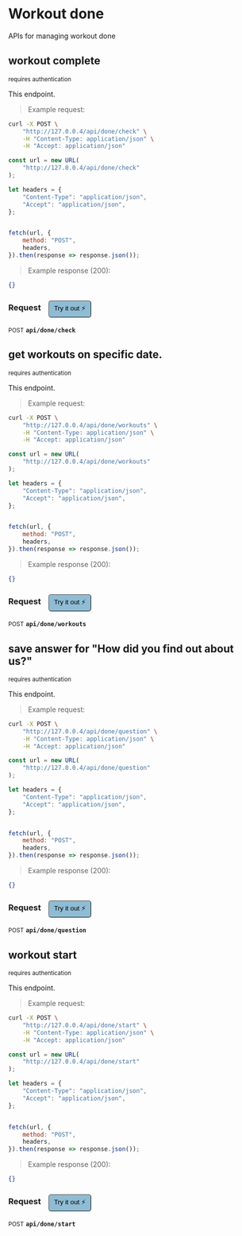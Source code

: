 # Workout done

APIs for managing  workout done

## workout complete

<small class="badge badge-darkred">requires authentication</small>

This endpoint.

> Example request:

```bash
curl -X POST \
    "http://127.0.0.4/api/done/check" \
    -H "Content-Type: application/json" \
    -H "Accept: application/json"
```

```javascript
const url = new URL(
    "http://127.0.0.4/api/done/check"
);

let headers = {
    "Content-Type": "application/json",
    "Accept": "application/json",
};


fetch(url, {
    method: "POST",
    headers,
}).then(response => response.json());
```


> Example response (200):

```json
{}
```
<div id="execution-results-POSTapi-done-check" hidden>
    <blockquote>Received response<span id="execution-response-status-POSTapi-done-check"></span>:</blockquote>
    <pre class="json"><code id="execution-response-content-POSTapi-done-check"></code></pre>
</div>
<div id="execution-error-POSTapi-done-check" hidden>
    <blockquote>Request failed with error:</blockquote>
    <pre><code id="execution-error-message-POSTapi-done-check"></code></pre>
</div>
<form id="form-POSTapi-done-check" data-method="POST" data-path="api/done/check" data-authed="1" data-hasfiles="0" data-headers='{"Content-Type":"application\/json","Accept":"application\/json"}' onsubmit="event.preventDefault(); executeTryOut('POSTapi-done-check', this);">
<h3>
    Request&nbsp;&nbsp;&nbsp;
        <button type="button" style="background-color: #8fbcd4; padding: 5px 10px; border-radius: 5px; border-width: thin;" id="btn-tryout-POSTapi-done-check" onclick="tryItOut('POSTapi-done-check');">Try it out ⚡</button>
    <button type="button" style="background-color: #c97a7e; padding: 5px 10px; border-radius: 5px; border-width: thin;" id="btn-canceltryout-POSTapi-done-check" onclick="cancelTryOut('POSTapi-done-check');" hidden>Cancel</button>&nbsp;&nbsp;
    <button type="submit" style="background-color: #6ac174; padding: 5px 10px; border-radius: 5px; border-width: thin;" id="btn-executetryout-POSTapi-done-check" hidden>Send Request 💥</button>
    </h3>
<p>
<small class="badge badge-black">POST</small>
 <b><code>api/done/check</code></b>
</p>
<p>
<label id="auth-POSTapi-done-check" hidden>Authorization header: <b><code>Bearer </code></b><input type="text" name="Authorization" data-prefix="Bearer " data-endpoint="POSTapi-done-check" data-component="header"></label>
</p>
</form>


## get workouts on specific date.

<small class="badge badge-darkred">requires authentication</small>

This endpoint.

> Example request:

```bash
curl -X POST \
    "http://127.0.0.4/api/done/workouts" \
    -H "Content-Type: application/json" \
    -H "Accept: application/json"
```

```javascript
const url = new URL(
    "http://127.0.0.4/api/done/workouts"
);

let headers = {
    "Content-Type": "application/json",
    "Accept": "application/json",
};


fetch(url, {
    method: "POST",
    headers,
}).then(response => response.json());
```


> Example response (200):

```json
{}
```
<div id="execution-results-POSTapi-done-workouts" hidden>
    <blockquote>Received response<span id="execution-response-status-POSTapi-done-workouts"></span>:</blockquote>
    <pre class="json"><code id="execution-response-content-POSTapi-done-workouts"></code></pre>
</div>
<div id="execution-error-POSTapi-done-workouts" hidden>
    <blockquote>Request failed with error:</blockquote>
    <pre><code id="execution-error-message-POSTapi-done-workouts"></code></pre>
</div>
<form id="form-POSTapi-done-workouts" data-method="POST" data-path="api/done/workouts" data-authed="1" data-hasfiles="0" data-headers='{"Content-Type":"application\/json","Accept":"application\/json"}' onsubmit="event.preventDefault(); executeTryOut('POSTapi-done-workouts', this);">
<h3>
    Request&nbsp;&nbsp;&nbsp;
        <button type="button" style="background-color: #8fbcd4; padding: 5px 10px; border-radius: 5px; border-width: thin;" id="btn-tryout-POSTapi-done-workouts" onclick="tryItOut('POSTapi-done-workouts');">Try it out ⚡</button>
    <button type="button" style="background-color: #c97a7e; padding: 5px 10px; border-radius: 5px; border-width: thin;" id="btn-canceltryout-POSTapi-done-workouts" onclick="cancelTryOut('POSTapi-done-workouts');" hidden>Cancel</button>&nbsp;&nbsp;
    <button type="submit" style="background-color: #6ac174; padding: 5px 10px; border-radius: 5px; border-width: thin;" id="btn-executetryout-POSTapi-done-workouts" hidden>Send Request 💥</button>
    </h3>
<p>
<small class="badge badge-black">POST</small>
 <b><code>api/done/workouts</code></b>
</p>
<p>
<label id="auth-POSTapi-done-workouts" hidden>Authorization header: <b><code>Bearer </code></b><input type="text" name="Authorization" data-prefix="Bearer " data-endpoint="POSTapi-done-workouts" data-component="header"></label>
</p>
</form>


## save answer for &quot;How did you find out about us?&quot;

<small class="badge badge-darkred">requires authentication</small>

This endpoint.

> Example request:

```bash
curl -X POST \
    "http://127.0.0.4/api/done/question" \
    -H "Content-Type: application/json" \
    -H "Accept: application/json"
```

```javascript
const url = new URL(
    "http://127.0.0.4/api/done/question"
);

let headers = {
    "Content-Type": "application/json",
    "Accept": "application/json",
};


fetch(url, {
    method: "POST",
    headers,
}).then(response => response.json());
```


> Example response (200):

```json
{}
```
<div id="execution-results-POSTapi-done-question" hidden>
    <blockquote>Received response<span id="execution-response-status-POSTapi-done-question"></span>:</blockquote>
    <pre class="json"><code id="execution-response-content-POSTapi-done-question"></code></pre>
</div>
<div id="execution-error-POSTapi-done-question" hidden>
    <blockquote>Request failed with error:</blockquote>
    <pre><code id="execution-error-message-POSTapi-done-question"></code></pre>
</div>
<form id="form-POSTapi-done-question" data-method="POST" data-path="api/done/question" data-authed="1" data-hasfiles="0" data-headers='{"Content-Type":"application\/json","Accept":"application\/json"}' onsubmit="event.preventDefault(); executeTryOut('POSTapi-done-question', this);">
<h3>
    Request&nbsp;&nbsp;&nbsp;
        <button type="button" style="background-color: #8fbcd4; padding: 5px 10px; border-radius: 5px; border-width: thin;" id="btn-tryout-POSTapi-done-question" onclick="tryItOut('POSTapi-done-question');">Try it out ⚡</button>
    <button type="button" style="background-color: #c97a7e; padding: 5px 10px; border-radius: 5px; border-width: thin;" id="btn-canceltryout-POSTapi-done-question" onclick="cancelTryOut('POSTapi-done-question');" hidden>Cancel</button>&nbsp;&nbsp;
    <button type="submit" style="background-color: #6ac174; padding: 5px 10px; border-radius: 5px; border-width: thin;" id="btn-executetryout-POSTapi-done-question" hidden>Send Request 💥</button>
    </h3>
<p>
<small class="badge badge-black">POST</small>
 <b><code>api/done/question</code></b>
</p>
<p>
<label id="auth-POSTapi-done-question" hidden>Authorization header: <b><code>Bearer </code></b><input type="text" name="Authorization" data-prefix="Bearer " data-endpoint="POSTapi-done-question" data-component="header"></label>
</p>
</form>


## workout start

<small class="badge badge-darkred">requires authentication</small>

This endpoint.

> Example request:

```bash
curl -X POST \
    "http://127.0.0.4/api/done/start" \
    -H "Content-Type: application/json" \
    -H "Accept: application/json"
```

```javascript
const url = new URL(
    "http://127.0.0.4/api/done/start"
);

let headers = {
    "Content-Type": "application/json",
    "Accept": "application/json",
};


fetch(url, {
    method: "POST",
    headers,
}).then(response => response.json());
```


> Example response (200):

```json
{}
```
<div id="execution-results-POSTapi-done-start" hidden>
    <blockquote>Received response<span id="execution-response-status-POSTapi-done-start"></span>:</blockquote>
    <pre class="json"><code id="execution-response-content-POSTapi-done-start"></code></pre>
</div>
<div id="execution-error-POSTapi-done-start" hidden>
    <blockquote>Request failed with error:</blockquote>
    <pre><code id="execution-error-message-POSTapi-done-start"></code></pre>
</div>
<form id="form-POSTapi-done-start" data-method="POST" data-path="api/done/start" data-authed="1" data-hasfiles="0" data-headers='{"Content-Type":"application\/json","Accept":"application\/json"}' onsubmit="event.preventDefault(); executeTryOut('POSTapi-done-start', this);">
<h3>
    Request&nbsp;&nbsp;&nbsp;
        <button type="button" style="background-color: #8fbcd4; padding: 5px 10px; border-radius: 5px; border-width: thin;" id="btn-tryout-POSTapi-done-start" onclick="tryItOut('POSTapi-done-start');">Try it out ⚡</button>
    <button type="button" style="background-color: #c97a7e; padding: 5px 10px; border-radius: 5px; border-width: thin;" id="btn-canceltryout-POSTapi-done-start" onclick="cancelTryOut('POSTapi-done-start');" hidden>Cancel</button>&nbsp;&nbsp;
    <button type="submit" style="background-color: #6ac174; padding: 5px 10px; border-radius: 5px; border-width: thin;" id="btn-executetryout-POSTapi-done-start" hidden>Send Request 💥</button>
    </h3>
<p>
<small class="badge badge-black">POST</small>
 <b><code>api/done/start</code></b>
</p>
<p>
<label id="auth-POSTapi-done-start" hidden>Authorization header: <b><code>Bearer </code></b><input type="text" name="Authorization" data-prefix="Bearer " data-endpoint="POSTapi-done-start" data-component="header"></label>
</p>
</form>




